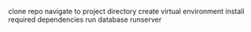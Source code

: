 clone repo
navigate to project directory
create virtual environment
install required dependencies
run database
runserver
